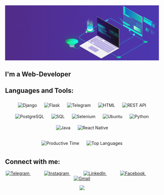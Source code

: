 ![Header](https://raw.githubusercontent.com/KShukhrat/KShukhrat/main/assets/header_gif.gif)

## I'm a Web-Developer

## Languages and Tools:

<p align="center">
  <img src="https://img.shields.io/badge/Django-092E20?style=for-the-badge&logo=django&logoColor=white" alt="Django" style="margin: 10px;">
  <img src="https://img.shields.io/badge/Flask-000000?style=for-the-badge&logo=flask&logoColor=white" alt="Flask" style="margin: 10px;">
  <img src="https://img.shields.io/badge/telegram_bot-000001?style=for-the-badge&logo=telegram&logoColor=0A2C1F" alt="Telegram" style="margin: 10px;">
  <img src="https://img.shields.io/badge/html-000001?style=for-the-badge&logo=html5" alt="HTML" style="margin: 10px;">
  <img src="https://img.shields.io/badge/REST_API-000001?style=for-the-badge&logo=fastapi" alt="REST API" style="margin: 10px;">
  <img src="https://img.shields.io/badge/PostgreSQL-000001?style=for-the-badge&logo=postgresql&logoColor=28A8E8" alt="PostgreSQL" style="margin: 10px;">
  <img src="https://img.shields.io/badge/SQL-000001?style=for-the-badge&logo=mysql&logoColor=28A8E8" alt="SQL" style="margin: 10px;">
  <img src="https://img.shields.io/badge/parsing-000001?style=for-the-badge&logo=selenium&logoColor=28A8E8" alt="Selenium" style="margin: 10px;">
  <img src="https://img.shields.io/badge/Ubuntu-E95420?style=for-the-badge&logo=ubuntu&logoColor=white" alt="Ubuntu" style="margin: 10px;">
  <img src="https://img.shields.io/badge/Python-14354C?style=for-the-badge&logo=python&logoColor=white" alt="Python" style="margin: 10px;">
  <img src="https://img.shields.io/badge/Java-ED8B00?style=for-the-badge&logo=java&logoColor=white" alt="Java" style="margin: 10px;">
  <img src="https://img.shields.io/badge/React_Native-20232A?style=for-the-badge&logo=react&logoColor=61DAFB" alt="React Native" style="margin: 10px;">
</p>



<p align="center">
  <img src="https://github-profile-summary-cards.vercel.app/api/cards/productive-time?username=kshukhrat&theme=default" alt="Productive Time" style="height: 165px; margin: 10px;">
  <img src="https://github-readme-stats.vercel.app/api/top-langs/?username=kshukhrat&layout=compact" alt="Top Languages" style="height: 165px; margin: 10px;">
</p>


## Connect with me:
<p align="center">
    <a href="https://t.me/q5huhrat" target="blank">
        <img src="https://cdn-icons-png.flaticon.com/512/2111/2111646.png" alt="Telegram" height="40" width="40" />
    </a>
    <span style="display:inline-block; width: 40px;"></span>
    <a href="https://www.instagram.com/5huxrat/" target="blank">
        <img src="https://cdn-icons-png.flaticon.com/512/3955/3955024.png" alt="Instagram" height="40" width="40" />
    </a>
    <span style="display:inline-block; width: 40px;"></span>
    <a href="https://www.linkedin.com/in/shuhrat-qayumov-8aa503247/" target="blank">
        <img src="https://cdn-icons-png.flaticon.com/512/4494/4494497.png" alt="LinkedIn" height="40" width="40" />
    </a>
    <span style="display:inline-block; width: 40px;"></span>
    <a href="https://www.facebook.com/5huhrat" target="blank">
        <img src="https://cdn-icons-png.flaticon.com/512/145/145802.png" alt="Facebook" height="40" width="40" />
    </a>
    <span style="display:inline-block; width: 40px;"></span>
    <a href="mailto:5huhrat@gmail.com" target="blank">
        <img src="https://cdn.icon-icons.com/icons2/730/PNG/512/gmail_icon-icons.com_62758.png" alt="Gmail" height="40" width="40" />
    </a>
</p>


    
<p align="center">
  <img src="https://github-profile-summary-cards.vercel.app/api/cards/profile-details?username=kshukhrat&theme=default">
</p>
